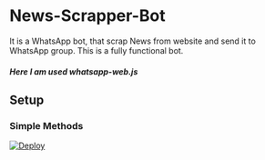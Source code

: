 # News-Scrapper-Bot
 It is a WhatsApp bot, that scrap News from website and send it to WhatsApp group.
 This is a fully functional bot.
 
 ##### Here I am used whatsapp-web.js

## Setup
### Simple Methods 

[![Deploy](https://www.herokucdn.com/deploy/button.svg)](https://heroku.com/deploy?template=https://github.com/mu-fazil-vk/News-Scrapper-Bot)
